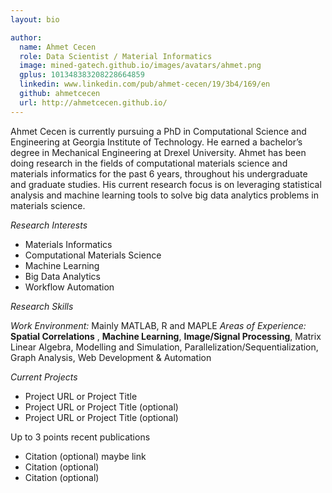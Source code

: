 ```yaml
---
layout: bio

author:
  name: Ahmet Cecen
  role: Data Scientist / Material Informatics 
  image: mined-gatech.github.io/images/avatars/ahmet.png
  gplus: 101348383208228664859
  linkedin: www.linkedin.com/pub/ahmet-cecen/19/3b4/169/en
  github: ahmetcecen
  url: http://ahmetcecen.github.io/
---
```


Ahmet Cecen is currently pursuing a PhD in Computational Science and Engineering at Georgia Institute of Technology.  He earned a bachelor’s degree in Mechanical Engineering at Drexel University. Ahmet has been doing research in the fields of computational materials science and materials informatics for the past 6 years, throughout his undergraduate and graduate studies. His current research focus is on leveraging statistical analysis and machine learning tools to solve big data analytics problems in materials science.

*Research Interests*

* Materials Informatics
* Computational Materials Science
* Machine Learning
* Big Data Analytics
* Workflow Automation

*Research Skills*

*Work Environment:* Mainly MATLAB, R and MAPLE
*Areas of Experience:* **Spatial Correlations** , **Machine Learning**, **Image/Signal Processing**, Matrix Linear Algebra, Modelling and Simulation, Parallelization/Sequentialization, Graph Analysis, Web Development & Automation

*Current Projects*

* Project URL or Project Title
* Project URL or Project Title (optional)
* Project URL or Project Title (optional)

Up to 3 points recent publications

* Citation (optional) maybe link
* Citation (optional)
* Citation (optional)